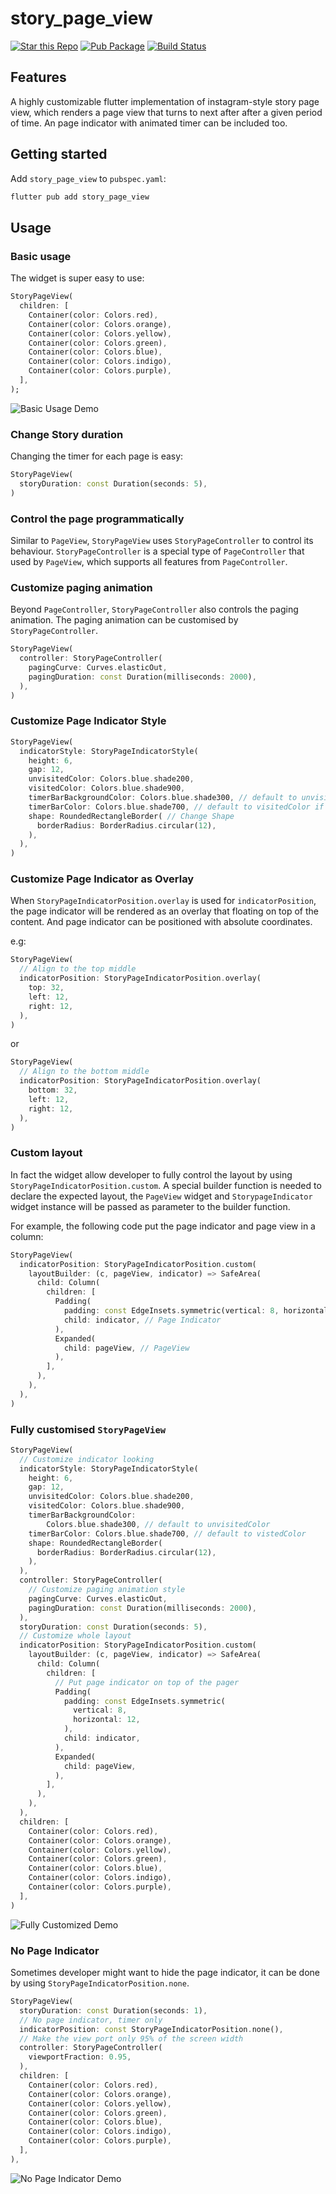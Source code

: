 # story_page_view
[![Star this Repo](https://img.shields.io/github/stars/timnew/story_page_view.svg?style=flat-square)](https://github.com/timnew/story_page_view)
[![Pub Package](https://img.shields.io/pub/v/story_page_view.svg?style=flat-square)](https://pub.dev/packages/story_page_view)
[![Build Status](https://img.shields.io/github/workflow/status/timnew/story_page_view/Run-Test)](https://github.com/timnew/story_page_view/actions?query=workflow%3ARun-Test)

## Features

A highly customizable flutter implementation of instagram-style story page view, which renders a page view that turns to next after after a given period of time. An page indicator with animated timer can be included too.

## Getting started

Add `story_page_view` to `pubspec.yaml`:

```bash
flutter pub add story_page_view
```

## Usage

### Basic usage

The widget is super easy to use:

```dart
StoryPageView(
  children: [
    Container(color: Colors.red),
    Container(color: Colors.orange),
    Container(color: Colors.yellow),
    Container(color: Colors.green),
    Container(color: Colors.blue),
    Container(color: Colors.indigo),
    Container(color: Colors.purple),
  ],
);
```

![Basic Usage Demo](https://raw.githubusercontent.com/timnew/story_page_view/master/media/basic_usage.gif)

### Change Story duration

Changing the timer for each page is easy:

```dart
StoryPageView(
  storyDuration: const Duration(seconds: 5),
)
```

### Control the page programmatically

Similar to `PageView`, `StoryPageView` uses `StoryPageController` to control its behaviour. `StoryPageController` is a special type of `PageController` that used by `PageView`, which supports all features from `PageController`.

### Customize paging animation

Beyond `PageController`, `StoryPageController`  also controls the paging animation. The paging animation can be customised by `StoryPageController`.

```dart
StoryPageView(
  controller: StoryPageController(
    pagingCurve: Curves.elasticOut,
    pagingDuration: const Duration(milliseconds: 2000),
  ),
)
```

### Customize Page Indicator Style

```dart
StoryPageView(
  indicatorStyle: StoryPageIndicatorStyle(
    height: 6,
    gap: 12,
    unvisitedColor: Colors.blue.shade200,
    visitedColor: Colors.blue.shade900,
    timerBarBackgroundColor: Colors.blue.shade300, // default to unvisitedColor if not given or is null
    timerBarColor: Colors.blue.shade700, // default to visitedColor if not given or is null
    shape: RoundedRectangleBorder( // Change Shape
      borderRadius: BorderRadius.circular(12),
    ),
  ),
)
```

### Customize Page Indicator as Overlay

When `StoryPageIndicatorPosition.overlay` is used for `indicatorPosition`, the page indicator will be rendered as an overlay that floating on top of the content. And page indicator can be positioned with absolute coordinates.

e.g:

```dart
StoryPageView(
  // Align to the top middle
  indicatorPosition: StoryPageIndicatorPosition.overlay(
    top: 32,
    left: 12,
    right: 12,
  ),
)
```

or

```dart
StoryPageView(
  // Align to the bottom middle
  indicatorPosition: StoryPageIndicatorPosition.overlay(
    bottom: 32,
    left: 12,
    right: 12,
  ),
)
```

### Custom layout

In fact the widget allow developer to fully control the layout by using `StoryPageIndicatorPosition.custom`.
A special builder function is needed to declare the expected layout, the `PageView` widget and `StorypageIndicator` widget instance will be passed as parameter to the builder function.

For example, the following code put the page indicator and page view in a column:

```dart
StoryPageView(
  indicatorPosition: StoryPageIndicatorPosition.custom(
    layoutBuilder: (c, pageView, indicator) => SafeArea(
      child: Column(
        children: [
          Padding(
            padding: const EdgeInsets.symmetric(vertical: 8, horizontal: 12),
            child: indicator, // Page Indicator
          ),
          Expanded(
            child: pageView, // PageView
          ),
        ],
      ),
    ),
  ),
)
```

### Fully customised `StoryPageView`

```dart
StoryPageView(
  // Customize indicator looking
  indicatorStyle: StoryPageIndicatorStyle(
    height: 6,
    gap: 12,
    unvisitedColor: Colors.blue.shade200,
    visitedColor: Colors.blue.shade900,
    timerBarBackgroundColor:
        Colors.blue.shade300, // default to unvisitedColor
    timerBarColor: Colors.blue.shade700, // default to vistedColor
    shape: RoundedRectangleBorder(
      borderRadius: BorderRadius.circular(12),
    ),
  ),
  controller: StoryPageController(
    // Customize paging animation style
    pagingCurve: Curves.elasticOut,
    pagingDuration: const Duration(milliseconds: 2000),
  ),
  storyDuration: const Duration(seconds: 5),
  // Customize whole layout
  indicatorPosition: StoryPageIndicatorPosition.custom(
    layoutBuilder: (c, pageView, indicator) => SafeArea(
      child: Column(
        children: [
          // Put page indicator on top of the pager
          Padding(
            padding: const EdgeInsets.symmetric(
              vertical: 8,
              horizontal: 12,
            ),
            child: indicator,
          ),
          Expanded(
            child: pageView,
          ),
        ],
      ),
    ),
  ),
  children: [
    Container(color: Colors.red),
    Container(color: Colors.orange),
    Container(color: Colors.yellow),
    Container(color: Colors.green),
    Container(color: Colors.blue),
    Container(color: Colors.indigo),
    Container(color: Colors.purple),
  ],
)
```

![Fully Customized Demo](https://raw.githubusercontent.com/timnew/story_page_view/master/media/fully_customized.gif)

### No Page Indicator

Sometimes developer might want to hide the page indicator, it can be done by using `StoryPageIndicatorPosition.none`.

```dart
StoryPageView(
  storyDuration: const Duration(seconds: 1),
  // No page indicator, timer only
  indicatorPosition: const StoryPageIndicatorPosition.none(),
  // Make the view port only 95% of the screen width
  controller: StoryPageController(
    viewportFraction: 0.95,
  ),
  children: [
    Container(color: Colors.red),
    Container(color: Colors.orange),
    Container(color: Colors.yellow),
    Container(color: Colors.green),
    Container(color: Colors.blue),
    Container(color: Colors.indigo),
    Container(color: Colors.purple),
  ],
),
```

![No Page Indicator Demo](https://raw.githubusercontent.com/timnew/story_page_view/master/media/no_page_indicator.gif)

